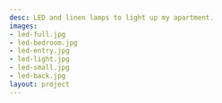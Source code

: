 ```yaml
---
desc: LED and linen lamps to light up my apartment.
images:
- led-full.jpg
- led-bedroom.jpg
- led-entry.jpg
- led-light.jpg
- led-small.jpg
- led-back.jpg
layout: project
---
```

